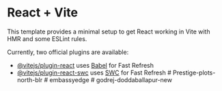 # React + Vite

This template provides a minimal setup to get React working in Vite with HMR and some ESLint rules.

Currently, two official plugins are available:

- [@vitejs/plugin-react](https://github.com/vitejs/vite-plugin-react/blob/main/packages/plugin-react/README.md) uses [Babel](https://babeljs.io/) for Fast Refresh
- [@vitejs/plugin-react-swc](https://github.com/vitejs/vite-plugin-react-swc) uses [SWC](https://swc.rs/) for Fast Refresh
#   P r e s t i g e - p l o t s - n o r t h - b l r  
 #   e m b a s s y e d g e  
 #   g o d r e j - d o d d a b a l l a p u r - n e w  
 